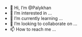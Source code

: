 - 👋 Hi, I’m @Palykhan
- 👀 I’m interested in ...
- 🌱 I’m currently learning ...
- 💞️ I’m looking to collaborate on ...
- 📫 How to reach me ...

<!---
Palykhan/Palykhan is a ✨ special ✨ repository because its `README.md` (this file) appears on your GitHub profile.
You can click the Preview link to take a look at your changes.
--->
